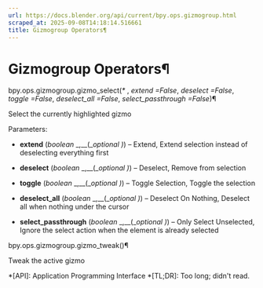 ```yaml
---
url: https://docs.blender.org/api/current/bpy.ops.gizmogroup.html
scraped_at: 2025-09-08T14:18:14.516661
title: Gizmogroup Operators¶
---
```


# Gizmogroup Operators¶

bpy.ops.gizmogroup.gizmo_select(_*_ , _extend =False_, _deselect =False_,
_toggle =False_, _deselect_all =False_, _select_passthrough =False_)¶

    

Select the currently highlighted gizmo

Parameters:

    

  * **extend** (_boolean_ _,__(__optional_ _)_) – Extend, Extend selection instead of deselecting everything first

  * **deselect** (_boolean_ _,__(__optional_ _)_) – Deselect, Remove from selection

  * **toggle** (_boolean_ _,__(__optional_ _)_) – Toggle Selection, Toggle the selection

  * **deselect_all** (_boolean_ _,__(__optional_ _)_) – Deselect On Nothing, Deselect all when nothing under the cursor

  * **select_passthrough** (_boolean_ _,__(__optional_ _)_) – Only Select Unselected, Ignore the select action when the element is already selected

bpy.ops.gizmogroup.gizmo_tweak()¶

    

Tweak the active gizmo

  *[API]: Application Programming Interface
  *[TL;DR]: Too long; didn't read.

